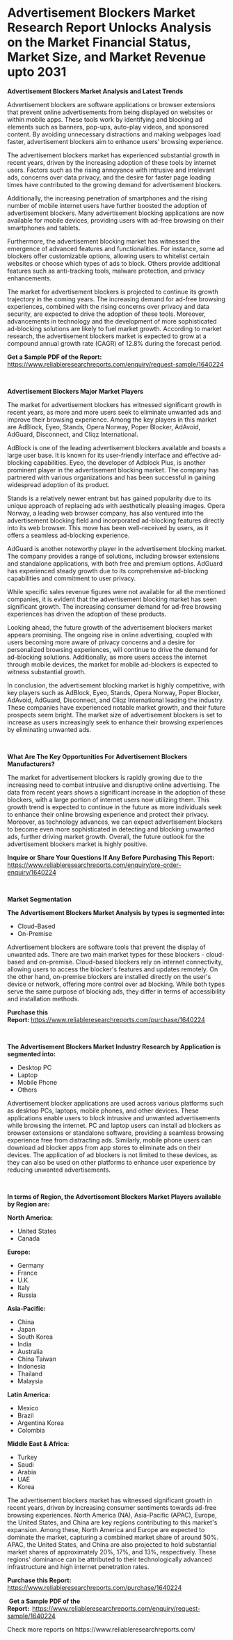 <p><h1>Advertisement Blockers Market Research Report Unlocks Analysis on the Market Financial Status, Market Size, and Market Revenue upto 2031</h1></p><p><strong>Advertisement Blockers Market Analysis and Latest Trends</strong></p>
<p><p>Advertisement blockers are software applications or browser extensions that prevent online advertisements from being displayed on websites or within mobile apps. These tools work by identifying and blocking ad elements such as banners, pop-ups, auto-play videos, and sponsored content. By avoiding unnecessary distractions and making webpages load faster, advertisement blockers aim to enhance users' browsing experience. </p><p>The advertisement blockers market has experienced substantial growth in recent years, driven by the increasing adoption of these tools by internet users. Factors such as the rising annoyance with intrusive and irrelevant ads, concerns over data privacy, and the desire for faster page loading times have contributed to the growing demand for advertisement blockers. </p><p>Additionally, the increasing penetration of smartphones and the rising number of mobile internet users have further boosted the adoption of advertisement blockers. Many advertisement blocking applications are now available for mobile devices, providing users with ad-free browsing on their smartphones and tablets.</p><p>Furthermore, the advertisement blocking market has witnessed the emergence of advanced features and functionalities. For instance, some ad blockers offer customizable options, allowing users to whitelist certain websites or choose which types of ads to block. Others provide additional features such as anti-tracking tools, malware protection, and privacy enhancements.</p><p>The market for advertisement blockers is projected to continue its growth trajectory in the coming years. The increasing demand for ad-free browsing experiences, combined with the rising concerns over privacy and data security, are expected to drive the adoption of these tools. Moreover, advancements in technology and the development of more sophisticated ad-blocking solutions are likely to fuel market growth. According to market research, the advertisement blockers market is expected to grow at a compound annual growth rate (CAGR) of 12.8% during the forecast period.</p></p>
<p><strong>Get a Sample PDF of the Report:&nbsp;</strong> <a href="https://www.reliableresearchreports.com/enquiry/request-sample/1640224">https://www.reliableresearchreports.com/enquiry/request-sample/1640224</a></p>
<p>&nbsp;</p>
<p><strong>Advertisement Blockers Major Market Players</strong></p>
<p><p>The market for advertisement blockers has witnessed significant growth in recent years, as more and more users seek to eliminate unwanted ads and improve their browsing experience. Among the key players in this market are AdBlock, Eyeo, Stands, Opera Norway, Poper Blocker, AdAvoid, AdGuard, Disconnect, and Cliqz International.</p><p>AdBlock is one of the leading advertisement blockers available and boasts a large user base. It is known for its user-friendly interface and effective ad-blocking capabilities. Eyeo, the developer of Adblock Plus, is another prominent player in the advertisement blocking market. The company has partnered with various organizations and has been successful in gaining widespread adoption of its product.</p><p>Stands is a relatively newer entrant but has gained popularity due to its unique approach of replacing ads with aesthetically pleasing images. Opera Norway, a leading web browser company, has also ventured into the advertisement blocking field and incorporated ad-blocking features directly into its web browser. This move has been well-received by users, as it offers a seamless ad-blocking experience.</p><p>AdGuard is another noteworthy player in the advertisement blocking market. The company provides a range of solutions, including browser extensions and standalone applications, with both free and premium options. AdGuard has experienced steady growth due to its comprehensive ad-blocking capabilities and commitment to user privacy.</p><p>While specific sales revenue figures were not available for all the mentioned companies, it is evident that the advertisement blocking market has seen significant growth. The increasing consumer demand for ad-free browsing experiences has driven the adoption of these products.</p><p>Looking ahead, the future growth of the advertisement blockers market appears promising. The ongoing rise in online advertising, coupled with users becoming more aware of privacy concerns and a desire for personalized browsing experiences, will continue to drive the demand for ad-blocking solutions. Additionally, as more users access the internet through mobile devices, the market for mobile ad-blockers is expected to witness substantial growth.</p><p>In conclusion, the advertisement blocking market is highly competitive, with key players such as AdBlock, Eyeo, Stands, Opera Norway, Poper Blocker, AdAvoid, AdGuard, Disconnect, and Cliqz International leading the industry. These companies have experienced notable market growth, and their future prospects seem bright. The market size of advertisement blockers is set to increase as users increasingly seek to enhance their browsing experiences by eliminating unwanted ads.</p></p>
<p>&nbsp;</p>
<p><strong>What Are The Key Opportunities For Advertisement Blockers Manufacturers?</strong></p>
<p><p>The market for advertisement blockers is rapidly growing due to the increasing need to combat intrusive and disruptive online advertising. The data from recent years shows a significant increase in the adoption of these blockers, with a large portion of internet users now utilizing them. This growth trend is expected to continue in the future as more individuals seek to enhance their online browsing experience and protect their privacy. Moreover, as technology advances, we can expect advertisement blockers to become even more sophisticated in detecting and blocking unwanted ads, further driving market growth. Overall, the future outlook for the advertisement blockers market is highly positive.</p></p>
<p><strong>Inquire or Share Your Questions If Any Before Purchasing This Report:</strong> <a href="https://www.reliableresearchreports.com/enquiry/pre-order-enquiry/1640224">https://www.reliableresearchreports.com/enquiry/pre-order-enquiry/1640224</a></p>
<p>&nbsp;</p>
<p><strong>Market Segmentation</strong></p>
<p><strong>The Advertisement Blockers Market Analysis by types is segmented into:</strong></p>
<p><ul><li>Cloud-Based</li><li>On-Premise</li></ul></p>
<p><p>Advertisement blockers are software tools that prevent the display of unwanted ads. There are two main market types for these blockers - cloud-based and on-premise. Cloud-based blockers rely on internet connectivity, allowing users to access the blocker's features and updates remotely. On the other hand, on-premise blockers are installed directly on the user's device or network, offering more control over ad blocking. While both types serve the same purpose of blocking ads, they differ in terms of accessibility and installation methods.</p></p>
<p><strong>Purchase this Report:&nbsp;</strong><a href="https://www.reliableresearchreports.com/purchase/1640224">https://www.reliableresearchreports.com/purchase/1640224</a></p>
<p>&nbsp;</p>
<p><strong>The Advertisement Blockers Market Industry Research by Application is segmented into:</strong></p>
<p><ul><li>Desktop PC</li><li>Laptop</li><li>Mobile Phone</li><li>Others</li></ul></p>
<p><p>Advertisement blocker applications are used across various platforms such as desktop PCs, laptops, mobile phones, and other devices. These applications enable users to block intrusive and unwanted advertisements while browsing the internet. PC and laptop users can install ad blockers as browser extensions or standalone software, providing a seamless browsing experience free from distracting ads. Similarly, mobile phone users can download ad blocker apps from app stores to eliminate ads on their devices. The application of ad blockers is not limited to these devices, as they can also be used on other platforms to enhance user experience by reducing unwanted advertisements.</p></p>
<p>&nbsp;</p>
<p><strong>In terms of Region, the Advertisement Blockers Market Players available by Region are:</strong></p>
<p>
    <p> <strong> North America: </strong>
        <ul>
            <li>United States</li>
            <li>Canada</li>
        </ul>
        </p> 
    <p> <strong> Europe: </strong>
        <ul>
            <li>Germany</li>
            <li>France</li>
            <li>U.K.</li>
            <li>Italy</li>
            <li>Russia</li>
        </ul>
        </p> 
    <p> <strong> Asia-Pacific: </strong>
        <ul>
            <li>China</li>
            <li>Japan</li>
            <li>South Korea</li>
            <li>India</li>
            <li>Australia</li>
            <li>China Taiwan</li>
            <li>Indonesia</li>
            <li>Thailand</li>
            <li>Malaysia</li>
        </ul>
        </p> 
    <p> <strong> Latin America: </strong>
        <ul>
            <li>Mexico</li>
            <li>Brazil</li>
            <li>Argentina Korea</li>
            <li>Colombia</li>
        </ul>
        </p> 
    <p> <strong> Middle East & Africa: </strong>
        <ul>
            <li>Turkey</li>
            <li>Saudi</li>
            <li>Arabia</li>
            <li>UAE</li>
            <li>Korea</li>
        </ul>
    </p>
    </p>
<p><p>The advertisement blockers market has witnessed significant growth in recent years, driven by increasing consumer sentiments towards ad-free browsing experiences. North America (NA), Asia-Pacific (APAC), Europe, the United States, and China are key regions contributing to this market's expansion. Among these, North America and Europe are expected to dominate the market, capturing a combined market share of around 50%. APAC, the United States, and China are also projected to hold substantial market shares of approximately 20%, 17%, and 13%, respectively. These regions' dominance can be attributed to their technologically advanced infrastructure and high internet penetration rates.</p></p>
<p><strong>Purchase this Report: </strong><a href="https://www.reliableresearchreports.com/purchase/1640224">https://www.reliableresearchreports.com/purchase/1640224</a></p>
<p>&nbsp;<strong>Get a Sample PDF of the Report:&nbsp;&nbsp;</strong><a href="https://www.reliableresearchreports.com/enquiry/request-sample/1640224">https://www.reliableresearchreports.com/enquiry/request-sample/1640224</a></p>
<p><strong></strong></p>
<p>Check more reports on https://www.reliableresearchreports.com/</p>